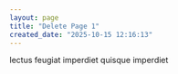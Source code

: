 ```yaml
---
layout: page
title: "Delete Page 1"
created_date: "2025-10-15 12:16:13"
---
```


lectus feugiat imperdiet quisque imperdiet 
